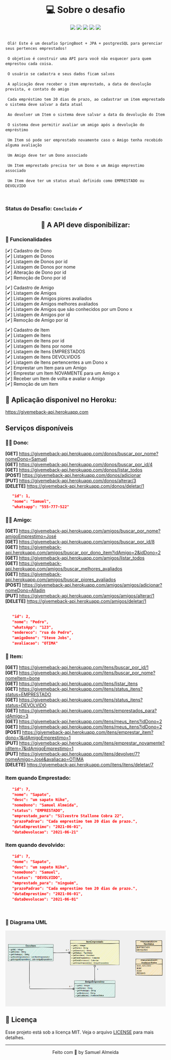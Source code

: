 <h1 align="center"> 💻 Sobre o desafio </h1> 



<div align="center" > 
    <img src="https://img.shields.io/badge/Java-ED8B00?style=for-the-badge&logo=java&logoColor=white"/>
    <img src="https://img.shields.io/badge/Spring-6DB33F?style=for-the-badge&logo=spring&logoColor=white"/>
    <img src="https://img.shields.io/badge/Insomnia-5849be?style=for-the-badge&logo=Insomnia&logoColor=white"/>
    <img src="https://img.shields.io/badge/Heroku-430098?style=for-the-badge&logo=heroku&logoColor=white"/>
    <img src="https://img.shields.io/badge/PostgreSQL-316192?style=for-the-badge&logo=postgresql&logoColor=white"/>
</div>

<br> 



``` 
 Olá! Este é um desafio SpringBoot + JPA + postgresSQL para gerenciar seus pertences emprestados!

 O objetivo é construir uma API para você não esquecer para quem emprestou cada coisa.

 O usuário se cadastra e seus dados ficam salvos

 A aplicação deve receber o item emprestado, a data de devolução prevista, e contato do amigo

 Cada empréstimo tem 20 dias de prazo, ao cadastrar um item emprestado o sistema deve salvar a data atual

 Ao devolver um Item o sistema deve salvar a data da devolução do Item 

 O sistema deve permitir avaliar um amigo após a devolução do empréstimo

 Um Item só pode ser emprestado novamente caso o Amigo tenha recebido alguma avaliação

 Um Amigo deve ter um Dono associado

 Um Item emprestado precisa ter um Dono e um Amigo emprestimo associado

 Um Item deve ter um status atual definido como EMPRESTADO ou DEVOLVIDO
 ```
<br> 

 ### Status do Desafio: **`Concluido`** ✔

 <h2 align="center">🏁 A API deve disponibilizar: </h2>
  
 ### 🚀 Funcionalidades 
 
 [✔] Cadastro de Dono
 <br> 
 [✔] Listagem de Donos
 <br> 
 [✔] Listagem de Donos por id
 <br> 
 [✔] Listagem de Donos por nome
 <br> 
 [✔] Alteração de Dono por id
 <br> 
 [✔] Remoção de Dono por id

 [✔] Cadastro de Amigo
 <br> 
 [✔] Listagem de Amigos
 <br> 
 [✔] Listagem de Amigos piores avaliados
 <br> 
 [✔] Listagem de Amigos melhores avaliados
 <br> 
 [✔] Listagem de Amigos que são conhecidos por um Dono x
 <br> 
 [✔] Listagem de Amigos por id
 <br> 
 [✔] Remoção de Amigo por id
 
 [✔] Cadastro de Item
 <br> 
 [✔] Listagem de Itens 
 <br> 
 [✔] Listagem de Itens por id
 <br> 
 [✔] Listagem de Itens por nome
 <br> 
 [✔] Listagem de Itens EMPRESTADOS
 <br> 
 [✔] Listagem de Itens DEVOLVIDOS
 <br> 
 [✔] Listagem de Itens pertencentes a um Dono x
 <br> 
 [✔] Emprestar um Item para um Amigo
 <br> 
 [✔] Emprestar um Item NOVAMENTE para um Amigo x
 <br> 
 [✔] Receber um Item de volta e avaliar o Amigo
 <br> 
 [✔] Remoção de um Item

## 🥇 Aplicação disponivel no Heroku:

https://givemeback-api.herokuapp.com

## Serviços disponíveis 

### 👨‍💻 Dono:

**[GET]** https://givemeback-api.herokuapp.com/donos/buscar_por_nome?nomeDono=Samuel 
<br>
**[GET]** https://givemeback-api.herokuapp.com/donos/buscar_por_id/4
<br>
**[GET]** https://givemeback-api.herokuapp.com/donos/listar_todos
<br>
**[POST]** https://givemeback-api.herokuapp.com/donos/adicionar
<br>
**[PUT]** https://givemeback-api.herokuapp.com/donos/alterar/3
<br>
**[DELETE]** https://givemeback-api.herokuapp.com/donos/deletar/1

```json
   "id": 1,
   "nome": "Samuel",
   "whatsapp": "555-777-522"
``` 

### 🙅‍♂️ Amigo:

**[GET]** https://givemeback-api.herokuapp.com/amigos/buscar_por_nome?amigoEmprestimo=José
<br>
**[GET]** https://givemeback-api.herokuapp.com/amigos/buscar_por_id/8
<br>
**[GET]** https://givemeback-api.herokuapp.com/amigos/buscar_por_dono_item?idAmigo=2&idDono=2
<br>
**[GET]** https://givemeback-api.herokuapp.com/amigos/listar_todos
<br>
**[GET]** https://givemeback-api.herokuapp.com/amigos/buscar_melhores_avaliados
<br>
**[GET]** https://givemeback-api.herokuapp.com/amigos/buscar_piores_avaliados
<br>
**[POST]** https://givemeback-api.herokuapp.com/amigos/amigos/adicionar?nomeDono=Alladin
<br>
**[PUT]** https://givemeback-api.herokuapp.com/amigos/amigos/alterar/1
<br>
**[DELETE]** https://givemeback-api.herokuapp.com/amigos/deletar/1

```json

   "id": 2,
   "nome": "Pedro",
   "whatsApp": "123",
   "endereco": "rua do Pedro",
   "amigoDono": "Steve Jobs",
   "avaliacao": "OTIMA"
``` 

### 🎁 Item:

**[GET]** https://givemeback-api.herokuapp.com/itens/buscar_por_id/1
<br>
**[GET]** https://givemeback-api.herokuapp.com/itens/buscar_por_nome?nomeItem=bone
<br>
**[GET]** https://givemeback-api.herokuapp.com/itens/listar_itens
<br>
**[GET]** https://givemeback-api.herokuapp.com/itens/status_itens?status=EMPRESTADO
<br>
**[GET]** https://givemeback-api.herokuapp.com/itens/status_itens?status=DEVOLVIDO
<br>
**[GET]** https://givemeback-api.herokuapp.com/itens/emprestados_para?idAmigo=3
<br>
**[GET]** https://givemeback-api.herokuapp.com/itens/meus_itens?idDono=2
<br>
**[GET]** https://givemeback-api.herokuapp.com/itens/meus_itens?idDono=2
<br>
**[POST]** https://givemeback-api.herokuapp.com/itens/emprestar_item?dono=1&idAmigoEmprestimo=1
<br>
**[PUT]** https://givemeback-api.herokuapp.com/itens/emprestar_novamente?idItem=7&idAmigoEmprestimo=1
<br>
**[PUT]** https://givemeback-api.herokuapp.com/itens/devolver/7?nomeAmigo=José&avaliacao=OTIMA
<br>
**[DELETE]** https://givemeback-api.herokuapp.com/itens/itens/deletar/7


### Item quando Emprestado:

```json
   "id": 7,
   "nome": "Sapato",
   "desc": "um sapato Nike",
   "nomeDono": "Samuel Almeida",
   "status": "EMPRESTADO",
   "emprestado_para": "Silvestre Stallone Cobra 22",
   "prazoPadrao": "Cada emprestimo tem 20 dias de prazo.",
   "dataEmprestimo": "2021-06-01",
   "dataDevolucao": "2021-06-21"
```

### Item quando devolvido:

```json
   "id": 7,
   "nome": "Sapato",
   "desc": "um sapato Nike",
   "nomeDono": "Samuel",
   "status": "DEVOLVIDO",
   "emprestado_para": "ninguém",
   "prazoPadrao": "Cada emprestimo tem 20 dias de prazo.",
   "dataEmprestimo": "2021-06-01",
   "dataDevolucao": "2021-06-01"
```
<br>

### 🎯 Diagrama UML
<img align="center" src="https://github.com/samuelalmeida95/giveMeBack-api/blob/main/diagramaUML.png"></img>
## 📝 Licença


Esse projeto está sob a licença MIT. Veja o arquivo <a href="https://github.com/samuelalmeida95/giveMeBack-api/blob/main/LICENSE">LICENSE</a> para mais detalhes.


<hr>
<p align="center">Feito com 💚 by Samuel Almeida</p>
